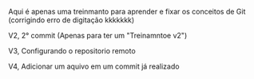 Aqui é apenas uma treinmanto para aprender e fixar os conceitos de Git (corrigindo erro de digitação kkkkkkk)

V2, 2° commit (Apenas para ter um "Treinamntoe v2")

V3, Configurando o repositorio remoto

V4, Adicionar um aquivo em um commit já realizado 
